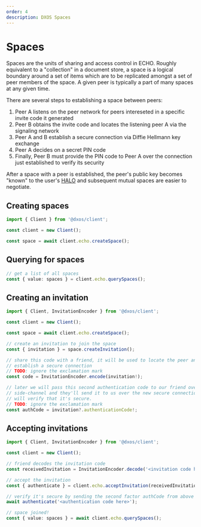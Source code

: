 ```yaml
---
order: 4
description: DXOS Spaces
---
```


# Spaces

Spaces are the units of sharing and access control in ECHO. Roughly equivalent to a "collection" in a document store, a space is a logical boundary around a set of items which are to be replicated amongst a set of peer members of the space. A given peer is typically a part of many spaces at any given time.

There are several steps to establishing a space between peers:

1.  Peer A listens on the peer network for peers intereseted in a specific invite code it generated
2.  Peer B obtains the invite code and locates the listening peer A via the signaling network
3.  Peer A and B establish a secure connection via Diffie Hellmann key exchange
4.  Peer A decides on a secret PIN code
5.  Finally, Peer B must provide the PIN code to Peer A over the connection just established to verify its security

After a space with a peer is established, the peer's public key becomes "known" to the user's [HALO](../halo) and subsequent mutual spaces are easier to negotiate.

## Creating spaces

```ts file=./snippets/create-space.ts#L5-
import { Client } from '@dxos/client';

const client = new Client();

const space = await client.echo.createSpace();
```

## Querying for spaces

```ts file=./snippets/query-spaces.ts#L9-
// get a list of all spaces
const { value: spaces } = client.echo.querySpaces();
```

## Creating an invitation

```ts file=./snippets/invite-to-space.ts#L5-
import { Client, InvitationEncoder } from '@dxos/client';

const client = new Client();

const space = await client.echo.createSpace();

// create an invitation to join the space
const { invitation } = space.createInvitation();

// share this code with a friend, it will be used to locate the peer and
// establish a secure connection
// TODO: ignore the exclamation mark
const code = InvitationEncoder.encode(invitation!);

// later we will pass this second authentication code to our friend over a
// side-channel and they'll send it to us over the new secure connection which
// will verify that it's secure.
// TODO: ignore the exclamation mark
const authCode = invitation?.authenticationCode!;
```

## Accepting invitations

```ts file=./snippets/join-space.ts#L5-
import { Client, InvitationEncoder } from '@dxos/client';

const client = new Client();

// friend decodes the invitation code
const receivedInvitation = InvitationEncoder.decode('<invitation code here>');

// accept the invitation
const { authenticate } = client.echo.acceptInvitation(receivedInvitation);

// verify it's secure by sending the second factor authCode from above
await authenticate('<authentication code here>');

// space joined!
const { value: spaces } = await client.echo.querySpaces();
```
